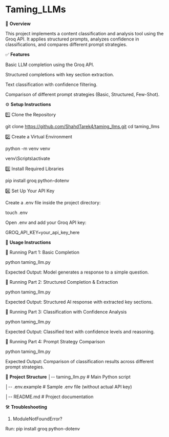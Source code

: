 # Taming_LLMs
📌 **Overview**

This project implements a content classification and analysis tool using the Groq API. It applies structured prompts, analyzes confidence in classifications, and compares different prompt strategies.

✅ **Features**

Basic LLM completion using the Groq API.

Structured completions with key section extraction.

Text classification with confidence filtering.

Comparison of different prompt strategies (Basic, Structured, Few-Shot).

⚙️ **Setup Instructions**

1️⃣ Clone the Repository

git clone https://github.com/ShahdTarek4/taming_llms.git
cd taming_llms

2️⃣ Create a Virtual Environment 

python -m venv venv

venv\Scripts\activate 

3️⃣ Install Required Libraries

pip install groq python-dotenv

4️⃣ Set Up Your API Key

Create a .env file inside the project directory:

touch .env

Open .env and add your Groq API key:

GROQ_API_KEY=your_api_key_here

🚀 **Usage Instructions**

🔹 Running Part 1: Basic Completion

python taming_llm.py

Expected Output: Model generates a response to a simple question.

🔹 Running Part 2: Structured Completion & Extraction

python taming_llm.py

Expected Output: Structured AI response with extracted key sections.

🔹 Running Part 3: Classification with Confidence Analysis

python taming_llm.py

Expected Output: Classified text with confidence levels and reasoning.

🔹 Running Part 4: Prompt Strategy Comparison

python taming_llm.py

Expected Output: Comparison of classification results across different prompt strategies.


📂 **Project Structure**
│-- taming_llm.py         # Main Python script

│-- .env.example          # Sample .env file (without actual API key)

│-- README.md             # Project documentation


🛠 **Troubleshooting**

1. ModuleNotFoundError?

Run: pip install groq python-dotenv


